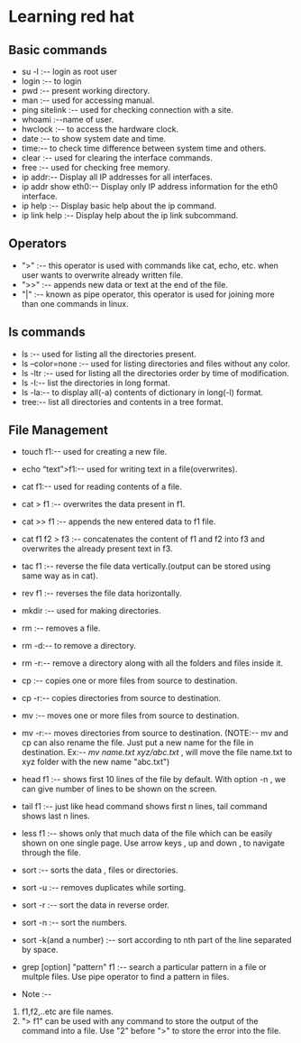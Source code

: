 # Learning red hat
## Basic commands
- su -l  :-- login as root user
- login  :-- to login
- pwd :-- present working directory.
- man :-- used for accessing manual.
- ping sitelink :-- used for checking connection with a site.
- whoami :--name of user.
- hwclock :-- to access the hardware clock. 
- date :-- to show system date and time.
- time:-- to check time difference between system time and others.
- clear :-- used for clearing the interface commands.
- free :-- used for checking free memory.
- ip addr:-- Display all IP addresses for all interfaces.
- ip addr show eth0:-- Display only IP address information for the eth0 interface.
- ip help :-- Display basic help about the ip command.
- ip link help :-- Display help about the ip link subcommand.
## Operators
- ">" :-- this operator is used with commands like cat, echo, etc. when user wants to overwrite already written file.
- ">>" :-- appends new data or text at the end of the file.
- "|" :-- known as pipe operator, this operator is used for joining more than one commands in linux. 
## ls commands
- ls :-- used for listing all the directories present.
- ls –color=none :-- used for listing directories and files without any color.
- ls -ltr :-- used for listing all the directories order by time of modification.
- ls -l:-- list the directories in long format.
- ls -la:-- to display all(-a) contents of dictionary in long(-l) format.
- tree:-- list all directories and contents in a tree format.
## File Management
- touch f1:-- used for creating a new file.
- echo “text”>f1:-- used for writing text in a file(overwrites).
- cat f1:-- used for reading contents of a file.
- cat > f1 :-- overwrites the data present in f1.
- cat >> f1 :-- appends the new entered data to f1 file.
- cat f1 f2 > f3 :-- concatenates the content of f1 and f2 into f3 and overwrites the already present text in f3.
- tac f1 :-- reverse the file data vertically.(output can be stored using same way as in cat).
- rev f1 :-- reverses the file data horizontally.
- mkdir :-- used for making directories.
- rm :-- removes a file.
- rm -d:-- to remove a directory.
- rm -r:-- remove a directory along with all the folders and files inside it.
- cp :-- copies one or more files from source to destination.
- cp -r:-- copies directories from source to destination.
- mv :-- moves one or more files from source to destination.
- mv -r:-- moves directories from source to destination.
(NOTE:-- mv and cp can also rename the file. Just put a new name for the file in destination. Ex:-- <i>mv name.txt xyz/abc.txt</i> , will move the file name.txt to xyz folder with the new name "abc.txt")
- head f1 :-- shows first 10 lines of the file by default. With option -n , we can give number of lines to be shown on the screen.
- tail f1 :-- just like head command shows first n lines, tail command shows last n lines.
- less f1 :-- shows only that much data of the file which can be easily shown on one single page. Use arrow keys , up and down , to navigate through the file.
- sort :-- sorts the data , files or directories.
- sort -u :-- removes duplicates while sorting.
- sort -r :-- sort the data in reverse order.
- sort -n :-- sort the numbers.
- sort -k(and a number) :-- sort according to nth part of the line separated by space.
- grep [option] "pattern" f1 :-- search a particular pattern in a file or multple files. Use pipe operator to find a pattern in files.

- Note :-- 
1. f1,f2,..etc are file names.
2. "> f1" can be used with any command to store the output of the command into a file. Use "2" before ">" to store the error into the file.
